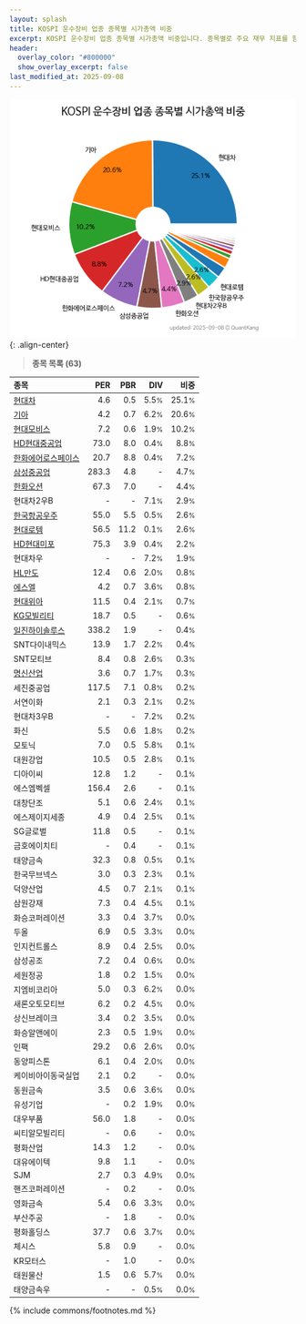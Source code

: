 ```yaml
---
layout: splash
title: KOSPI 운수장비 업종 종목별 시가총액 비중
excerpt: KOSPI 운수장비 업종 종목별 시가총액 비중입니다. 종목별로 주요 재무 지표를 함께 표시합니다.
header:
  overlay_color: "#800000"
  show_overlay_excerpt: false
last_modified_at: 2025-09-08
---
```



![KOSPI 운수장비 업종 종목별 시가총액 비중](/stats/sector/images/kospi_업종_운수장비_종목.png){: .align-center}


> **종목 목록 (63)**<a id="list"></a>

| **종목** | **PER** | **PBR** | **DIV** | **비중** |
| :------- | ------: | ------: | ------: | -------: |
| [현대차](/005380/) | 4.6 | 0.5 | 5.5<small>%</small> | 25.1<small>%</small> |
| [기아](/000270/) | 4.2 | 0.7 | 6.2<small>%</small> | 20.6<small>%</small> |
| [현대모비스](/012330/) | 7.2 | 0.6 | 1.9<small>%</small> | 10.2<small>%</small> |
| [HD현대중공업](/329180/) | 73.0 | 8.0 | 0.4<small>%</small> | 8.8<small>%</small> |
| [한화에어로스페이스](/012450/) | 20.7 | 8.8 | 0.4<small>%</small> | 7.2<small>%</small> |
| [삼성중공업](/010140/) | 283.3 | 4.8 | - | 4.7<small>%</small> |
| [한화오션](/042660/) | 67.3 | 7.0 | - | 4.4<small>%</small> |
| 현대차2우B | - | - | 7.1<small>%</small> | 2.9<small>%</small> |
| [한국항공우주](/047810/) | 55.0 | 5.5 | 0.5<small>%</small> | 2.6<small>%</small> |
| [현대로템](/064350/) | 56.5 | 11.2 | 0.1<small>%</small> | 2.6<small>%</small> |
| [HD현대미포](/010620/) | 75.3 | 3.9 | 0.4<small>%</small> | 2.2<small>%</small> |
| 현대차우 | - | - | 7.2<small>%</small> | 1.9<small>%</small> |
| [HL만도](/204320/) | 12.4 | 0.6 | 2.0<small>%</small> | 0.8<small>%</small> |
| [에스엘](/005850/) | 4.2 | 0.7 | 3.6<small>%</small> | 0.8<small>%</small> |
| [현대위아](/011210/) | 11.5 | 0.4 | 2.1<small>%</small> | 0.7<small>%</small> |
| [KG모빌리티](/003620/) | 18.7 | 0.5 | - | 0.6<small>%</small> |
| [일진하이솔루스](/271940/) | 338.2 | 1.9 | - | 0.4<small>%</small> |
| SNT다이내믹스 | 13.9 | 1.7 | 2.2<small>%</small> | 0.4<small>%</small> |
| SNT모티브 | 8.4 | 0.8 | 2.6<small>%</small> | 0.3<small>%</small> |
| [명신산업](/009900/) | 3.6 | 0.7 | 1.7<small>%</small> | 0.3<small>%</small> |
| 세진중공업 | 117.5 | 7.1 | 0.8<small>%</small> | 0.2<small>%</small> |
| 서연이화 | 2.1 | 0.3 | 2.1<small>%</small> | 0.2<small>%</small> |
| 현대차3우B | - | - | 7.2<small>%</small> | 0.2<small>%</small> |
| 화신 | 5.5 | 0.6 | 1.8<small>%</small> | 0.2<small>%</small> |
| 모토닉 | 7.0 | 0.5 | 5.8<small>%</small> | 0.1<small>%</small> |
| 대원강업 | 10.5 | 0.5 | 2.8<small>%</small> | 0.1<small>%</small> |
| 디아이씨 | 12.8 | 1.2 | - | 0.1<small>%</small> |
| 에스엠벡셀 | 156.4 | 2.6 | - | 0.1<small>%</small> |
| 대창단조 | 5.1 | 0.6 | 2.4<small>%</small> | 0.1<small>%</small> |
| 에스제이지세종 | 4.9 | 0.4 | 2.5<small>%</small> | 0.1<small>%</small> |
| SG글로벌 | 11.8 | 0.5 | - | 0.1<small>%</small> |
| 금호에이치티 | - | 0.4 | - | 0.1<small>%</small> |
| 태양금속 | 32.3 | 0.8 | 0.5<small>%</small> | 0.1<small>%</small> |
| 한국무브넥스 | 3.0 | 0.3 | 2.3<small>%</small> | 0.1<small>%</small> |
| 덕양산업 | 4.5 | 0.7 | 2.1<small>%</small> | 0.1<small>%</small> |
| 삼원강재 | 7.3 | 0.4 | 4.5<small>%</small> | 0.1<small>%</small> |
| 화승코퍼레이션 | 3.3 | 0.4 | 3.7<small>%</small> | 0.0<small>%</small> |
| 두올 | 6.9 | 0.5 | 3.3<small>%</small> | 0.0<small>%</small> |
| 인지컨트롤스 | 8.9 | 0.4 | 2.5<small>%</small> | 0.0<small>%</small> |
| 삼성공조 | 7.2 | 0.4 | 0.6<small>%</small> | 0.0<small>%</small> |
| 세원정공 | 1.8 | 0.2 | 1.5<small>%</small> | 0.0<small>%</small> |
| 지엠비코리아 | 5.0 | 0.3 | 6.2<small>%</small> | 0.0<small>%</small> |
| 새론오토모티브 | 6.2 | 0.2 | 4.5<small>%</small> | 0.0<small>%</small> |
| 상신브레이크 | 3.4 | 0.2 | 3.5<small>%</small> | 0.0<small>%</small> |
| 화승알앤에이 | 2.3 | 0.5 | 1.9<small>%</small> | 0.0<small>%</small> |
| 인팩 | 29.2 | 0.6 | 2.6<small>%</small> | 0.0<small>%</small> |
| 동양피스톤 | 6.1 | 0.4 | 2.0<small>%</small> | 0.0<small>%</small> |
| 케이비아이동국실업 | 2.1 | 0.2 | - | 0.0<small>%</small> |
| 동원금속 | 3.5 | 0.6 | 3.6<small>%</small> | 0.0<small>%</small> |
| 유성기업 | - | 0.2 | 1.9<small>%</small> | 0.0<small>%</small> |
| 대우부품 | 56.0 | 1.8 | - | 0.0<small>%</small> |
| 씨티알모빌리티 | - | 0.6 | - | 0.0<small>%</small> |
| 평화산업 | 14.3 | 1.2 | - | 0.0<small>%</small> |
| 대유에이텍 | 9.8 | 1.1 | - | 0.0<small>%</small> |
| SJM | 2.7 | 0.3 | 4.9<small>%</small> | 0.0<small>%</small> |
| 핸즈코퍼레이션 | - | 0.2 | - | 0.0<small>%</small> |
| 영화금속 | 5.4 | 0.6 | 3.3<small>%</small> | 0.0<small>%</small> |
| 부산주공 | - | 1.8 | - | 0.0<small>%</small> |
| 평화홀딩스 | 37.7 | 0.6 | 3.7<small>%</small> | 0.0<small>%</small> |
| 체시스 | 5.8 | 0.9 | - | 0.0<small>%</small> |
| KR모터스 | - | 1.0 | - | 0.0<small>%</small> |
| 태원물산 | 1.5 | 0.6 | 5.7<small>%</small> | 0.0<small>%</small> |
| 태양금속우 | - | - | 0.5<small>%</small> | 0.0<small>%</small> |

{% include commons/footnotes.md %}